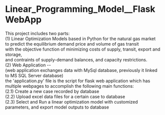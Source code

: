 # Linear_Programming_Model__FlaskWebApp
This project includes two parts:   
(1) Linear Optimization Models based in Python for the natural gas market   
to predict the equilibrium demand price and volume of gas transit  
with the objective function of minimizing costs of supply, transit, export and storage,  
and contraints of supply-demand balances, and capacity restrictions.   
(2) Web Application --  
(web application exchanges data with MySql database, previously it linked to MS SQL Server database)  
the 'application.py' file is the script for flask web application which has multiple webpages to accomplish the following main functions:   
(2.1) Create a new case recorded by database  
(2.2) Upload excel data files for a certain case to database   
(2.3) Select and Run a linear optimization model with customized parameters, and export model outputs to database  
